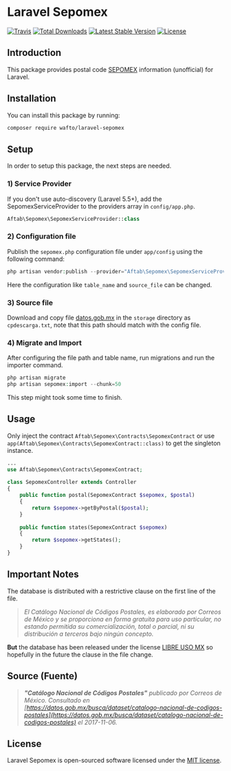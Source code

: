 # Laravel Sepomex
[![Travis](https://travis-ci.org/wafto/laravel-sepomex.svg)](https://travis-ci.org/wafto/laravel-sepomex)
[![Total Downloads](https://poser.pugx.org/wafto/laravel-sepomex/downloads)](https://packagist.org/packages/wafto/laravel-sepomex)
[![Latest Stable Version](https://poser.pugx.org/wafto/laravel-sepomex/v/stable)](https://packagist.org/packages/wafto/laravel-sepomex)
[![License](https://poser.pugx.org/wafto/laravel-sepomex/license)](https://packagist.org/packages/wafto/laravel-sepomex)

## Introduction

This package provides postal code [SEPOMEX](http://www.correosdemexico.com.mx/Paginas/Inicio.aspx)
information (unofficial) for Laravel.

## Installation

You can install this package by running:

```bash
composer require wafto/laravel-sepomex
```

## Setup

In order to setup this package, the next steps are needed.

### 1) Service Provider

If you don't use auto-discovery (Laravel 5.5+), add the SepomexServiceProvider to the
providers array in `config/app.php`.

```php
Aftab\Sepomex\SepomexServiceProvider::class
```

### 2) Configuration file

Publish the `sepomex.php` configuration file under `app/config` using the following command:

```php
php artisan vendor:publish --provider="Aftab\Sepomex\SepomexServiceProvider"
```

Here the configuration like `table_name` and `source_file` can be changed.

### 3) Source file

Download and copy file [datos.gob.mx](https://datos.gob.mx/busca/dataset/catalogo-nacional-de-codigos-postales) in
the `storage` directory as `cpdescarga.txt`, note that this path should match with the config file.

### 4) Migrate and Import

After configuring the file path and table name, run migrations and run the importer command.

```php
php artisan migrate
php artisan sepomex:import --chunk=50
```

This step might took some time to finish.

## Usage

Only inject the contract `Aftab\Sepomex\Contracts\SepomexContract` or use 
`app(Aftab\Sepomex\Contracts\SepomexContract::class)` to get the singleton instance.

```php
...
use Aftab\Sepomex\Contracts\SepomexContract;
    
class SepomexController extends Controller
{
    public function postal(SepomexContract $sepomex, $postal)
    {
        return $sepomex->getByPostal($postal);
    }
    
    public function states(SepomexContract $sepomex)
    {
        return $sepomex->getStates();
    }
}
```

## Important Notes

The database is distributed with a restrictive clause on the first line of the file.

>*El Catálogo Nacional de Códigos Postales, es elaborado por Correos de
México y se proporciona en forma gratuita para uso particular, no estando
permitida su comercialización, total o parcial, ni su distribución a
terceros bajo ningún concepto.*


**But** the database has been released under the license [LIBRE USO MX](https://datos.gob.mx/libreusomx)
so hopefully in the future the clause in the file change.

## Source (Fuente)

>***"Catálogo Nacional de Códigos Postales"** publicado por Correos de México. Consultado en
[https://datos.gob.mx/busca/dataset/catalogo-nacional-de-codigos-postales](https://datos.gob.mx/busca/dataset/catalogo-nacional-de-codigos-postales)
el 2017-11-06.*

## License

Laravel Sepomex is open-sourced software licensed under the [MIT license](http://opensource.org/licenses/MIT).
